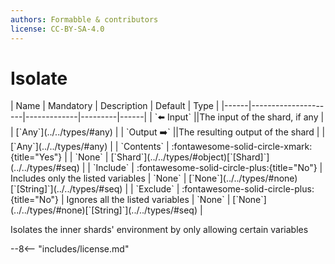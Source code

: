 ```yaml
---
authors: Formabble & contributors
license: CC-BY-SA-4.0
---
```



# Isolate

<div class="sh-parameters" markdown="1">
| Name | Mandatory | Description | Default | Type |
|------|---------------------|-------------|---------|------|
| `⬅️ Input` ||The input of the shard, if any | | [`Any`](../../types/#any) |
| `Output ➡️` ||The resulting output of the shard | | [`Any`](../../types/#any) |
| `Contents` | :fontawesome-solid-circle-xmark:{title="Yes"}  |  | `None` | [`Shard`](../../types/#object)[`[Shard]`](../../types/#seq) |
| `Include` | :fontawesome-solid-circle-plus:{title="No"}  | Includes only the listed variables | `None` | [`None`](../../types/#none)[`[String]`](../../types/#seq) |
| `Exclude` | :fontawesome-solid-circle-plus:{title="No"}  | Ignores all the listed variables | `None` | [`None`](../../types/#none)[`[String]`](../../types/#seq) |

</div>

Isolates the inner shards' environment by only allowing certain variables

--8<-- "includes/license.md"

